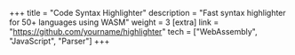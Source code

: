 +++
title = "Code Syntax Highlighter"
description = "Fast syntax highlighter for 50+ languages using WASM"
weight = 3
[extra]
link = "https://github.com/yourname/highlighter"
tech = ["WebAssembly", "JavaScript", "Parser"]
+++
